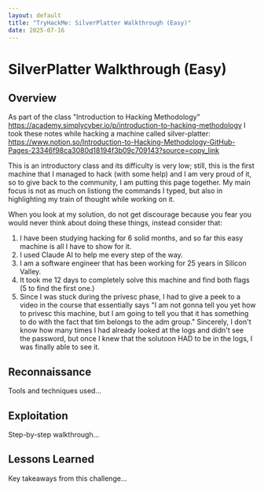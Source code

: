 ```yaml
---
layout: default
title: "TryHackMe: SilverPlatter Walkthrough (Easy)"
date: 2025-07-16
---
```


# SilverPlatter Walkthrough (Easy)

## Overview
As part of the class "Introduction to Hacking Methodology" <https://academy.simplycyber.io/p/introduction-to-hacking-methodology> 
I took these notes while hacking a machine called silver-platter:
<https://www.notion.so/Introduction-to-Hacking-Methodology-GitHub-Pages-23346f98ca3080d18194f3b09c709143?source=copy_link>

This is an introductory class and its difficulty is very low; still, this is the first machine that I managed to hack (with some help) and I am very proud of it, so to give back to the community, I am putting this page together. My main focus is not as much on listiong the commands I typed, but also in highlighting my train of thought while working on it.

When you look at my solution, do not get discourage because you fear you would never think about doing these things, instead consider that:
1. I have been studying hacking for 6 solid months, and so far this easy machine is all I have to show for it.
2. I used Claude AI to help me every step of the way.
3. I am a software engineer that has been working for 25 years in Silicon Valley.
4. It took me 12 days to completely solve this machine and find both flags (5 to find the first one.)
5. Since I was stuck during the privesc phase, I had to give a peek to a video in the course that essentially says "I am not gonna tell you yet how to privesc this machine, but I am going to tell you that it has something to do with the fact that tim belongs to the adm group." Sincerely, I don't know how many times I had already looked at the logs and didn't see the password, but once I knew that the solutoon HAD to be in the logs, I was finally able to see it.

## Reconnaissance
Tools and techniques used...

## Exploitation
Step-by-step walkthrough...

## Lessons Learned
Key takeaways from this challenge...

